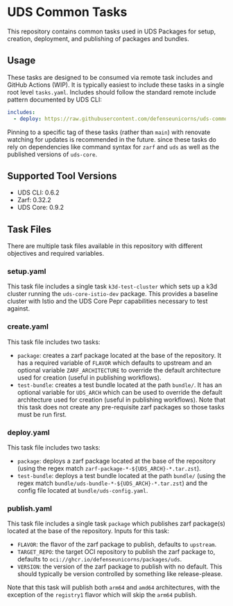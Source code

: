 # UDS Common Tasks

This repository contains common tasks used in UDS Packages for setup, creation, deployment, and publishing of packages and bundles.

## Usage

These tasks are designed to be consumed via remote task includes and GitHub Actions (WIP). It is typically easiest to include these tasks in a single root level `tasks.yaml`. Includes should follow the standard remote include pattern documented by UDS CLI:

```yaml
includes:
  - deploy: https://raw.githubusercontent.com/defenseunicorns/uds-common-tasks/main/tasks/deploy.yaml
```

Pinning to a specific tag of these tasks (rather than `main`) with renovate watching for updates is recommended in the future. since these tasks do rely on dependencies like command syntax for `zarf` and `uds` as well as the published versions of `uds-core`.

## Supported Tool Versions

- UDS CLI: 0.6.2
- Zarf: 0.32.2
- UDS Core: 0.9.2

## Task Files

There are multiple task files available in this repository with different objectives and required variables.

### setup.yaml

This task file includes a single task `k3d-test-cluster` which sets up a k3d cluster running the `uds-core-istio-dev` package. This provides a baseline cluster with Istio and the UDS Core Pepr capabilities necessary to test against.

### create.yaml

This task file includes two tasks:
- `package`: creates a zarf package located at the base of the repository. It has a required variable of `FLAVOR` which defaults to upstream and an optional variable `ZARF_ARCHITECTURE` to override the default architecture used for creation (useful in publishing workflows).
- `test-bundle`: creates a test bundle located at the path `bundle/`. It has an optional variable for `UDS_ARCH` which can be used to override the default architecture used for creation (useful in publishing workflows). Note that this task does not create any pre-requisite zarf packages so those tasks must be run first.

### deploy.yaml

This task file includes two tasks:
- `package`: deploys a zarf package located at the base of the repository (using the regex match `zarf-package-*-${UDS_ARCH}-*.tar.zst`).
- `test-bundle`: deploys a test bundle located at the path `bundle/` (using the regex match `bundle/uds-bundle-*-${UDS_ARCH}-*.tar.zst`) and the config file located at `bundle/uds-config.yaml`.

### publish.yaml

This task file includes a single task `package` which publishes zarf package(s) located at the base of the repository. Inputs for this task:
- `FLAVOR`: the flavor of the zarf package to publish, defaults to `upstream`.
- `TARGET_REPO`: the target OCI repository to publish the zarf package to, defaults to `oci://ghcr.io/defenseunicorns/packages/uds`.
- `VERSION`: the version of the zarf package to publish with no default. This should typically be version controlled by something like release-please.

Note that this task will publish both `arm64` and `amd64` architectures, with the exception of the `registry1` flavor which will skip the `arm64` publish.
